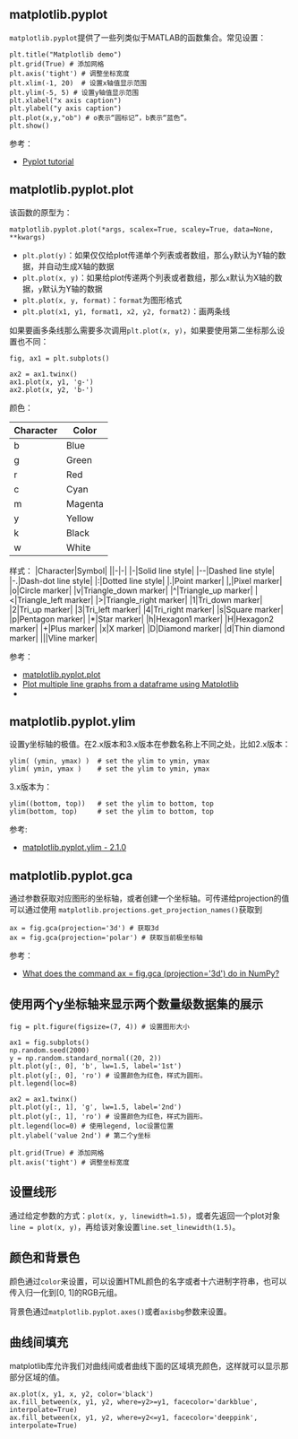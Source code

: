 ## matplotlib.pyplot

`matplotlib.pyplot`提供了一些列类似于MATLAB的函数集合。常见设置：

```
plt.title("Matplotlib demo")
plt.grid(True) # 添加网格
plt.axis('tight') # 调整坐标宽度
plt.xlim(-1, 20)  # 设置x轴值显示范围
plt.ylim(-5, 5) # 设置y轴值显示范围
plt.xlabel("x axis caption")
plt.ylabel("y axis caption")
plt.plot(x,y,"ob") # o表示“圆标记”，b表示“蓝色”。
plt.show()
```

参考：

- [Pyplot tutorial](https://matplotlib.org/stable/tutorials/pyplot.html)

## matplotlib.pyplot.plot

该函数的原型为：

```
matplotlib.pyplot.plot(*args, scalex=True, scaley=True, data=None, **kwargs)
```

- `plt.plot(y)`：如果仅仅给plot传递单个列表或者数组，那么`y`默认为Y轴的数据，并自动生成X轴的数据
- `plt.plot(x, y)`：如果给plot传递两个列表或者数组，那么`x`默认为X轴的数据，`y`默认为Y轴的数据
- `plt.plot(x, y, format)`：`format`为图形格式
- `plt.plot(x1, y1, format1, x2, y2, format2)`：画两条线

如果要画多条线那么需要多次调用`plt.plot(x, y)`，如果要使用第二坐标那么设置也不同：

```
fig, ax1 = plt.subplots()

ax2 = ax1.twinx()
ax1.plot(x, y1, 'g-')
ax2.plot(x, y2, 'b-')
```

颜色：

|Character|Color|
|-|-|
|b|Blue|
|g|Green|
|r|Red|
|c|Cyan|
|m|Magenta|
|y|Yellow|
|k|Black|
|w|White|

样式：
|Character|Symbol|
||-|-|
|-|Solid line style|
|--|Dashed line style|
|-.|Dash-dot line style|
|:|Dotted line style|
|.|Point marker|
|,|Pixel marker|
|o|Circle marker|
|v|Triangle_down marker|
|^|Triangle_up marker|
|<|Triangle_left marker|
|>|Triangle_right marker|
|1|Tri_down marker|
|2|Tri_up marker|
|3|Tri_left marker|
|4|Tri_right marker|
|s|Square marker|
|p|Pentagon marker|
|*|Star marker|
|h|Hexagon1 marker|
|H|Hexagon2 marker|
|+|Plus marker|
|x|X marker|
|D|Diamond marker|
|d|Thin diamond marker|
|||Vline marker|


参考：

- [matplotlib.pyplot.plot](https://matplotlib.org/stable/api/_as_gen/matplotlib.pyplot.plot.html)
- [Plot multiple line graphs from a dataframe using Matplotlib](https://stackoverflow.com/questions/70995638/plot-multiple-line-graphs-from-a-dataframe-using-matplotlib)
- [](https://stackoverflow.com/questions/14762181/adding-a-y-axis-label-to-secondary-y-axis-in-matplotlib)

## matplotlib.pyplot.ylim

设置y坐标轴的极值。在2.x版本和3.x版本在参数名称上不同之处，比如2.x版本：

```
ylim( (ymin, ymax) )  # set the ylim to ymin, ymax
ylim( ymin, ymax )    # set the ylim to ymin, ymax
```

3.x版本为：

```
ylim((bottom, top))   # set the ylim to bottom, top
ylim(bottom, top)     # set the ylim to bottom, top
```

参考:

- [matplotlib.pyplot.ylim - 2.1.0](https://matplotlib.org/2.1.0/api/_as_gen/matplotlib.pyplot.ylim.html)

## matplotlib.pyplot.gca

通过参数获取对应图形的坐标轴，或者创建一个坐标轴。可传递给projection的值可以通过使用
`matplotlib.projections.get_projection_names()`获取到

```
ax = fig.gca(projection='3d') # 获取3d
ax = fig.gca(projection='polar') # 获取当前极坐标轴
```

参考：

- [What does the command ax = fig.gca (projection='3d') do in NumPy?](https://www.quora.com/What-does-the-command-ax-fig-gca-projection-3d-do-in-NumPy)


## 使用两个y坐标轴来显示两个数量级数据集的展示

```
fig = plt.figure(figsize=(7, 4)) # 设置图形大小

ax1 = fig.subplots()
np.random.seed(2000)
y = np.random.standard_normal((20, 2))
plt.plot(y[:, 0], 'b', lw=1.5, label='1st')
plt.plot(y[:, 0], 'ro') # 设置颜色为红色，样式为圆形。
plt.legend(loc=8)

ax2 = ax1.twinx()
plt.plot(y[:, 1], 'g', lw=1.5, label='2nd')
plt.plot(y[:, 1], 'ro') # 设置颜色为红色，样式为圆形。
plt.legend(loc=0) # 使用legend, loc设置位置
plt.ylabel('value 2nd') # 第二个y坐标

plt.grid(True) # 添加网格
plt.axis('tight') # 调整坐标宽度
```

## 设置线形

通过给定参数的方式：`plot(x, y, linewidth=1.5)`，或者先返回一个plot对象`line = plot(x, y)`，再给该对象设置`line.set_linewidth(1.5)`。

## 颜色和背景色

颜色通过`color`来设置，可以设置HTML颜色的名字或者十六进制字符串，也可以传入归一化到[0, 1]的RGB元组。

背景色通过`matplotlib.pyplot.axes()`或者`axisbg`参数来设置。

## 曲线间填充

matplotlib库允许我们对曲线间或者曲线下面的区域填充颜色，这样就可以显示那部分区域的值。

```
ax.plot(x, y1, x, y2, color='black')
ax.fill_between(x, y1, y2, where=y2>=y1, facecolor='darkblue', interpolate=True)
ax.fill_between(x, y1, y2, where=y2<=y1, facecolor='deeppink', interpolate=True)
```
